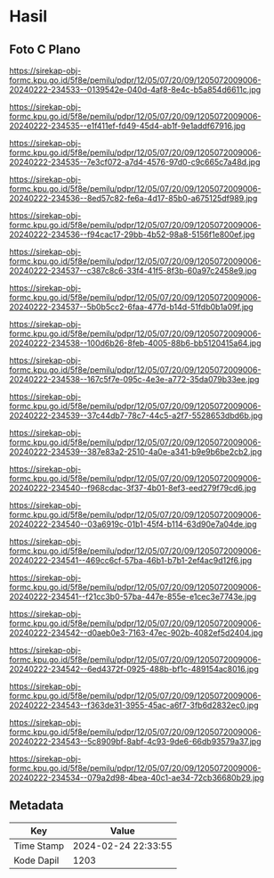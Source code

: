 # Hasil

## Foto C Plano

https://sirekap-obj-formc.kpu.go.id/5f8e/pemilu/pdpr/12/05/07/20/09/1205072009006-20240222-234533--0139542e-040d-4af8-8e4c-b5a854d6611c.jpg

https://sirekap-obj-formc.kpu.go.id/5f8e/pemilu/pdpr/12/05/07/20/09/1205072009006-20240222-234535--e1f411ef-fd49-45d4-ab1f-9e1addf67916.jpg

https://sirekap-obj-formc.kpu.go.id/5f8e/pemilu/pdpr/12/05/07/20/09/1205072009006-20240222-234535--7e3cf072-a7d4-4576-97d0-c9c665c7a48d.jpg

https://sirekap-obj-formc.kpu.go.id/5f8e/pemilu/pdpr/12/05/07/20/09/1205072009006-20240222-234536--8ed57c82-fe6a-4d17-85b0-a675125df989.jpg

https://sirekap-obj-formc.kpu.go.id/5f8e/pemilu/pdpr/12/05/07/20/09/1205072009006-20240222-234536--f94cac17-29bb-4b52-98a8-5156f1e800ef.jpg

https://sirekap-obj-formc.kpu.go.id/5f8e/pemilu/pdpr/12/05/07/20/09/1205072009006-20240222-234537--c387c8c6-33f4-41f5-8f3b-60a97c2458e9.jpg

https://sirekap-obj-formc.kpu.go.id/5f8e/pemilu/pdpr/12/05/07/20/09/1205072009006-20240222-234537--5b0b5cc2-6faa-477d-b14d-51fdb0b1a09f.jpg

https://sirekap-obj-formc.kpu.go.id/5f8e/pemilu/pdpr/12/05/07/20/09/1205072009006-20240222-234538--100d6b26-8feb-4005-88b6-bb5120415a64.jpg

https://sirekap-obj-formc.kpu.go.id/5f8e/pemilu/pdpr/12/05/07/20/09/1205072009006-20240222-234538--167c5f7e-095c-4e3e-a772-35da079b33ee.jpg

https://sirekap-obj-formc.kpu.go.id/5f8e/pemilu/pdpr/12/05/07/20/09/1205072009006-20240222-234539--37c44db7-78c7-44c5-a2f7-5528653dbd6b.jpg

https://sirekap-obj-formc.kpu.go.id/5f8e/pemilu/pdpr/12/05/07/20/09/1205072009006-20240222-234539--387e83a2-2510-4a0e-a341-b9e9b6be2cb2.jpg

https://sirekap-obj-formc.kpu.go.id/5f8e/pemilu/pdpr/12/05/07/20/09/1205072009006-20240222-234540--f968cdac-3f37-4b01-8ef3-eed279f79cd6.jpg

https://sirekap-obj-formc.kpu.go.id/5f8e/pemilu/pdpr/12/05/07/20/09/1205072009006-20240222-234540--03a6919c-01b1-45f4-b114-63d90e7a04de.jpg

https://sirekap-obj-formc.kpu.go.id/5f8e/pemilu/pdpr/12/05/07/20/09/1205072009006-20240222-234541--469cc6cf-57ba-46b1-b7b1-2ef4ac9d12f6.jpg

https://sirekap-obj-formc.kpu.go.id/5f8e/pemilu/pdpr/12/05/07/20/09/1205072009006-20240222-234541--f21cc3b0-57ba-447e-855e-e1cec3e7743e.jpg

https://sirekap-obj-formc.kpu.go.id/5f8e/pemilu/pdpr/12/05/07/20/09/1205072009006-20240222-234542--d0aeb0e3-7163-47ec-902b-4082ef5d2404.jpg

https://sirekap-obj-formc.kpu.go.id/5f8e/pemilu/pdpr/12/05/07/20/09/1205072009006-20240222-234542--6ed4372f-0925-488b-bf1c-489154ac8016.jpg

https://sirekap-obj-formc.kpu.go.id/5f8e/pemilu/pdpr/12/05/07/20/09/1205072009006-20240222-234543--f363de31-3955-45ac-a6f7-3fb6d2832ec0.jpg

https://sirekap-obj-formc.kpu.go.id/5f8e/pemilu/pdpr/12/05/07/20/09/1205072009006-20240222-234543--5c8909bf-8abf-4c93-9de6-66db93579a37.jpg

https://sirekap-obj-formc.kpu.go.id/5f8e/pemilu/pdpr/12/05/07/20/09/1205072009006-20240222-234534--079a2d98-4bea-40c1-ae34-72cb36680b29.jpg


## Metadata

| Key        | Value               |
| ---------- | ------------------- |
| Time Stamp | 2024-02-24 22:33:55 |
| Kode Dapil | 1203                |



